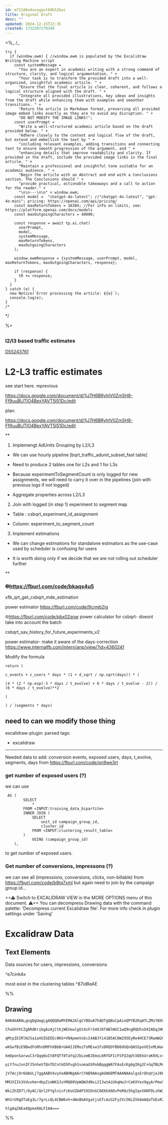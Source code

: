 ```yaml
---
id: m712d6a4xnxgqxt60b52bai
title: Original Draft
desc: ""
updated: 2024-12-15T22:35
created: 1732207270349
---
```

&lt;%_
/_

```js\*/
try {
  if (window.ewm) { //window.ewm is populated by the Excalidraw Writing Machine script
    const systemMessage = 
      "You are an expert in academic writing with a strong command of structure, clarity, and logical argumentation. " +
      "Your task is to transform the provided draft into a well-organized, insightful academic article. " +
      "Ensure that the final article is clear, coherent, and follows a logical structure aligned with the draft. " +
      "Integrate all provided illustrations, key ideas and insights from the draft while enhancing them with examples and smoother transitions. " +
      "Return the article in Markdown format, preserving all provided image embed links exactly as they are to avoid any disruption. " +
      "DO NOT MODIFY THE IMAGE LINKS!";
    const userPrompt = 
      "Write a well-structured academic article based on the draft provided below. " +
      "Adhere closely to the content and logical flow of the draft, but extend and embellish the text by " +
      "including relevant examples, adding transitions and connecting text to ensure smooth progression of the argument, and " +
      "enhancing details that improve readability and clarity. If provided in the draft, include the provided image links in the final article. " +
      "Maintain a professional and insightful tone suitable for an academic audience. " +
      "Begin the article with an Abstract and end with a Conclusions section. The Conclusions should " +
      "provide practical, actionable takeaways and a call to action for the reader." +
      "\n\n---\n\n" + window.ewm;
    const model =  "chatgpt-4o-latest"; //"chatgpt-4o-latest", "gpt-4o-mini"; pricing: https://openai.com/api/pricing/
    const maxReturnTokens = 16384; //For info on limits, see: https://platform.openai.com/docs/models
    const maxOutgoingCharacters = 40000;
    
    const response = await tp.ai.chat(
      userPrompt,
      model,
      systemMessage,
      maxReturnTokens,
      maxOutgoingCharacters
    );

    window.ewmResponse = {systemMessage, userPrompt, model, maxReturnTokens, maxOutgoingCharacters, response};

    if (response) {
      tR += response;
    }
  }
} catch (e) {
  new Notice(`Error processing the article: ${e}`);
  console.log(e);
}
/*
```

\*/

%>

## 

### l2/l3 based traffic estimates

[D55243761](https://www.internalfb.com/diff/D55243761)

# L2-L3 traffic estimates

see start here.
mprevious 

<https://docs.google.com/document/d/1jJ7H6BRyhIV0Zm5H8-Ff9uuBlJTlO4BexYAVT5I51Dc/edit>

plan:

<https://docs.google.com/document/d/1jJ7H6BRyhIV0Zm5H8-Ff9uuBlJTlO4BexYAVT5I51Dc/edit>

\*\*

1. Implemengt AdUnits Grouping by L2/L3

- We can use hourly pipeline [bqrt_traffic_adunit_subset_fast table]
    
- Need to produce 2 tables one for L2s and 1 for L3s
    
- Because experimentToSegmentCount is only logged for new assignments, we will need to carry it over in the pipelines (join with previous logs if not logged)
    
- Aggregate properties across L2/L3
    

2. Join with logged (in step 1) experiment to segment map 

- Table : csbqrt_experiment_id_assignment
    
- Column: experiment_to_segment_count 
    

3. Implement estimations

- We can change estimations for standalone estimators as the use-case used by scheduler is confusing for users
    


- It is worth doing only if we decide that we are not rolling out scheduler further
    

\*\*

### 🌐<https://fburl.com/code/bkaqs4u5>

xfb_qrt_get_csbqrt_mde_estimation

power estimator
<https://fburl.com/code/9crmb2ig>

🌐<https://fburl.com/code/pbx02snw>
power calculator for csbqrt- doesnt take 
into account the batch

csbqrt_sav_history_for_future_experiments_v2

power estimator- make 
it aware of the days-correction
<https://www.internalfb.com/intern/anp/view/?id=4360241>

Modify the formula

```
return (

c_events + c_users * days * (1 + d_sqrt / np.sqrt(days)) * (

(4 * (2 * np.exp(-3 * days / t_evolve) + 6 * days / t_evolve - 2)) / (6 * days / t_evolve)**2

)

) / (segments * days)
```

## need to can we modify those thing

excalidraw-plugin: parsed
tags:

- excalidraw

* * *

Needed data to add:
conversion events, exposed users, days, t_evolve, segments, days
from <https://fburl.com/code/qn9we3rt>

### get number of exposed users (?)

we can use 

```
 AS (
        SELECT
            *
        FROM <INPUT:training_data_bipartite>
        INNER JOIN (
            SELECT
                unit_id campaign_group_id,
                cluster_id
            FROM <INPUT:clustering_result_table>
        )
            USING (campaign_group_id)
    ),
```

to get number of exposed users.

### Get number of conversions, impressons (?)

we can see all (impressions, conversions, clicks, non-billable) from 
<https://fburl.com/code/b8tq7xml>
but again need to join by the campaign group id...

==⚠  Switch to EXCALIDRAW VIEW in the MORE OPTIONS menu of this document. ⚠== You can decompress Drawing data with the command palette: 'Decompress current Excalidraw file'. For more info check in plugin settings under 'Saving'

# Excalidraw Data

## Text Elements

Data sources for 
users, impressions, conversions

 ^e7cink4x

most exist in the clustering tables
 ^87id8eAE

%%

## Drawing

```compressed-json
N4KAkARALgngDgUwgLgAQQQDwMYEMA2AlgCYBOuA7hADTgQBuCpAzoQPYB2KqATLZMzYBXUtiRoIACyhQ4zZAHoFAc0JRJQgEYA6bGwC2CgF7N6hbEcK4OCtptbErHALRY8RMpWdx8Q1TdIEfARcZgRmBShcZQUebQAWbQBGGjoghH0EDihmbgBtcDBQMBLoeHF0KCwoVJLIRhZ2LjQkgAYk/lKG1k4AOU4xbgBWHgB2IYBOAA4pifjOyEIOYixu

CFwUhYhCZgARdKribgAzAjCtkjWEUewlgGt4zFrS48J8fABlWGC1wQ9ngRQUhsO4IADqJHU3D4hUBwNBXxgPwkf0uW2BfkkHHCuRaWzYcFwt1g3DarS21mUyNQ5NhECeaGcE1G2iGrWZ8TGAGYAGxTJI8+Z0mDcZxcoaJHjsybxUY8HlDHk8IZbZhAkEIADCbHwbFIawAxEkEMbjQCIJoiXdlBjltrdfqJEDrMxCYFsuaKJDJNDmdplcyJZN+fFW

qMtpIEIRlNJSa1aXUIGEEEc0KG+VN4pmeVsbcI4ABJYi41B5AC6W2O5EyRe4HCE73RwmW2OYJfrjbpmmbxAAosFMtkS+WtkI4MRcIdSXKJVzZvLWjwOnSiBw7nWG/gtrrsKDU6hTvhznTjpwoB9CEYKlLK2eAGK4fRvEVoFV0qqYGoSXaT3CoQQiGIzAHnqqAADr1mELDUKghD6HAgRtk0zAwXoHDdMhEEQea5AUAAKtUaw/lE/7CKI4QgaQ4GQU

wKGwfBiE9BwdFoRhnDMFhXBbB+UAAIJEMozToMExw1FsDRQOYBD8dGQnQAS5poVESxMLWaAdludJ6tGSwEARn5Eb+pGARRp5URBQhQXRcEITiyGoZwbHMZx5q4EIUBsAASuEl4VECQgINuKkABJRjGX6oEk/pDIUAC+nTFKUsCIGsPHmk53BchM4m0U0/QcIMLRJPEXLxGVxU5nSSwrAy6C4Dw5o7PswRTmgh7HomlwSFMowkFMCC8b25qvO8iLU

kmOponSarwuC3rQqq6oIt8FQTf8TaYq2JbLomBJEmoL6RfGFIcFSFQJqUtXOEkUraK0XLsvEZITCMxVTFsh3XTM2ijMyxUTAqUxSlyN2LbN9p6oapomkgWyWrueZCHaOqQ065DMW6WRiXSXrEFCaBclld0TByAOZoTc4RmFsavhdAgICmpISnKow8qMSTvXSiOFsW+QVie1YIGpqAaRtLY4hunaJt2SN9gOWPDvziZjhOrWRTOJWzFyrOTEFa6S5

piY7nuJxnIFJ5nheV7QnTECntkD5Pvgh1vomaUSPobBqqgWA7FAsEcKg6gIKg2C+GqTBLMoQe4JowQcVxdK4fpEUQJ73u+97SxB5Gofh1UpBRzHcfhNh3HVDJglrCJ2OJhJUn4JXckeXAilnrgKmkMLotaYX/h6YRHte/7mf+9nwd55ZBdF1EJcJ657leT51toP55tGyF1MRVFypxQl77lGsgTYFEp0/DljScDbF9MflhW8EkcoA2yFzLKsEi4K0

jV7AcjOr6QAULj7ggAABV4vyVoABHNgAArCYAB9AAsgAGWUEMTAAANAAalgsErQhqVjeJ8FavxJpHDBhqCEeMfRoBhImGaGoxqrVROQpOwgYxbVJPiQkxJDpkhOmdbgtsroc1aNoHkrQhhsj5ADZk8pKqJk+pyIY2g5hhlaCVeIQxRj3R2qUBhoIIaOnQEaGGZo4ZWkRsjB0qV0aulwO6WupRcb41QFlCYCRxgvSXFmEq4wqbRhpm4pUrIeQcx4F

MMJXIIk3Vdvohm+4bpZimNKSJuYMQ80VpWQW3dNxi2IJwtAiUkqHwJrCeKXYez9gyArPmo5xyTj/urZUmsyZhOyiue4BttxsF3E09qCA4rgCVusOAcAviNO4IlaAkZMjV0CU4hghAEAUAAEKWNtMQIxhpji7L2c8CA2ARCOILFUfQXxwYo2MRAUx0MDlHNICcs56yEabO2WjF0mMPSdEOccrGpyMh3iIUw0h61Ci/Mef8s5FzKHzVoT8h5TyMgwu

WkiZhZD7l/OyAC/Qnl2FYglnicFiKoUZAAPI8IOnGC6EKkX6DvPeR8z5hgIqxVAHFDLshW2vDSkl2KzkpybtXBAolMWQv5ciqIpA+KPLYBQSMuB9w91KHy9lZzezLF4rK+VIRgEOOBFQVl4q1UZC1QavCpT0CbIOcwbAwJ3gYO4GVHk/oQY8AmA9DR90wkKIEHanU+AACa3AdFclZKMUYhMIk8jkYKH5Rg2AGCmXSegBAAqknEQ9aNe9iVspxXi2

WhSrU9gOTaEg3Lr7grLcQL4CBW6vh+dWxBbAVgatjsEfcAzG2Fy2Vc5NiZVk6mAQaTUExR2jvNN5ZQDYHGGl7Lsed86IA5pVWylFCAKWSXYt08FVZHwIG8m/Qup1+2lCyO2ppa8thh0IPWoOAD16lA4Pu7gV6tLuVXH5B9K7IB2BgQgE+zAPjPrgM21tz6S6drNj8okklGB4UTfgU9kBkrMPSCfJoikp4GAtSldSeSVy9JNm1aDK5Qh8Qw/BxDBs

hlgAqZAEa4QpmxRALFIAA===
```

%%

